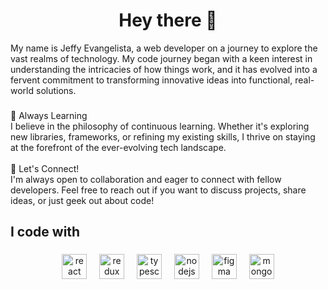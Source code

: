 <h1 align="center">Hey  there 👋</h1>

<p align="left">My name is Jeffy Evangelista, a web developer on a journey to explore the vast realms of technology. My code journey began with a keen interest in understanding the intricacies of how things work, and it has evolved into a fervent commitment to transforming innovative ideas into functional, real-world solutions.</p>

###

<p align="left">🌱 Always Learning<br>I believe in the philosophy of continuous learning. Whether it's exploring new libraries, frameworks, or refining my existing skills, I thrive on staying at the forefront of the ever-evolving tech landscape.<br><br>🤝 Let's Connect!<br>I'm always open to collaboration and eager to connect with fellow developers. Feel free to reach out if you want to discuss projects, share ideas, or just geek out about code!</p>

###

<h2 align="left">I code with</h2>

###

<div align="center">
  <img src="https://cdn.jsdelivr.net/gh/devicons/devicon/icons/react/react-original.svg" height="40" alt="react logo"  />
  <img width="12" />
  <img src="https://cdn.simpleicons.org/redux/764ABC" height="40" alt="redux logo"  />
  <img width="12" />
  <img src="https://cdn.jsdelivr.net/gh/devicons/devicon/icons/typescript/typescript-original.svg" height="40" alt="typescript logo"  />
  <img width="12" />
  <img src="https://cdn.jsdelivr.net/gh/devicons/devicon/icons/nodejs/nodejs-original.svg" height="40" alt="nodejs logo"  />
  <img width="12" />
  <img src="https://cdn.jsdelivr.net/gh/devicons/devicon/icons/figma/figma-original.svg" height="40" alt="figma logo"  />
  <img width="12" />
  <img src="https://cdn.jsdelivr.net/gh/devicons/devicon/icons/mongodb/mongodb-original.svg" height="40" alt="mongodb logo"  />
</div>

###
